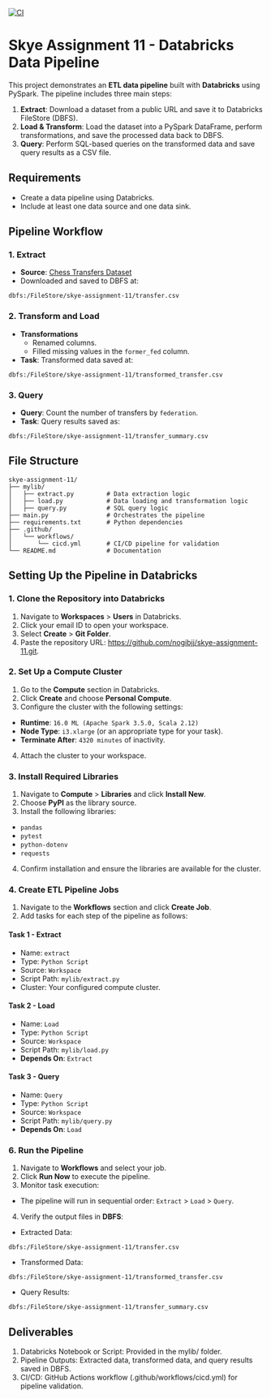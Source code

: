 [![CI](https://github.com/nogibjj/skye-assignment-10/actions/workflows/cicd.yml/badge.svg)](https://github.com/nogibjj/skye-assignment-10/actions/workflows/cicd.yml)

# Skye Assignment 11 - Databricks Data Pipeline

This project demonstrates an **ETL data pipeline** built with **Databricks** using PySpark. The pipeline includes three main steps:
1. **Extract**: Download a dataset from a public URL and save it to Databricks FileStore (DBFS).
2. **Load & Transform**: Load the dataset into a PySpark DataFrame, perform transformations, and save the processed data back to DBFS.
3. **Query**: Perform SQL-based queries on the transformed data and save query results as a CSV file.

## Requirements
- Create a data pipeline using Databricks.
- Include at least one data source and one data sink.

## Pipeline Workflow
### 1. Extract
- **Source**: [Chess Transfers Dataset](https://github.com/fivethirtyeight/data/blob/master/chess-transfers/transfers.csv)
- Downloaded and saved to DBFS at: 
```plaintext
dbfs:/FileStore/skye-assignment-11/transfer.csv
```

### 2. Transform and Load
- **Transformations**
   - Renamed columns.
   - Filled missing values in the `former_fed` column.
- **Task**: Transformed data saved at:
```plaintext
dbfs:/FileStore/skye-assignment-11/transformed_transfer.csv
```

### 3. Query
- **Query**: Count the number of transfers by `federation`.
- **Task**: Query results saved as:
```plaintext
dbfs:/FileStore/skye-assignment-11/transfer_summary.csv
```

## File Structure
```plaintext
skye-assignment-11/
├── mylib/
│   ├── extract.py         # Data extraction logic
│   ├── load.py            # Data loading and transformation logic
│   ├── query.py           # SQL query logic
├── main.py                # Orchestrates the pipeline
├── requirements.txt       # Python dependencies
├── .github/
│   └── workflows/
│       └── cicd.yml       # CI/CD pipeline for validation
└── README.md              # Documentation
```

## Setting Up the Pipeline in Databricks

### **1. Clone the Repository into Databricks**
1. Navigate to **Workspaces** > **Users** in Databricks.
2. Click your email ID to open your workspace.
3. Select **Create** > **Git Folder**.
4. Paste the repository URL: https://github.com/nogibjj/skye-assignment-11.git.

### **2. Set Up a Compute Cluster**
1. Go to the **Compute** section in Databricks.
2. Click **Create** and choose **Personal Compute**.
3. Configure the cluster with the following settings:
- **Runtime**: `16.0 ML (Apache Spark 3.5.0, Scala 2.12)`
- **Node Type**: `i3.xlarge` (or an appropriate type for your task).
- **Terminate After**: `4320 minutes` of inactivity.
4. Attach the cluster to your workspace.

### **3. Install Required Libraries**
1. Navigate to **Compute** > **Libraries** and click **Install New**.
2. Choose **PyPI** as the library source.
3. Install the following libraries:
- `pandas`
- `pytest`
- `python-dotenv`
- `requests`
4. Confirm installation and ensure the libraries are available for the cluster.

### **4. Create ETL Pipeline Jobs**
1. Navigate to the **Workflows** section and click **Create Job**.
2. Add tasks for each step of the pipeline as follows:

#### **Task 1 - Extract**
- Name: `extract`
- Type: `Python Script`
- Source: `Workspace`
- Script Path: `mylib/extract.py`
- Cluster: Your configured compute cluster.

#### **Task 2 - Load**
- Name: `Load`
- Type: `Python Script`
- Source: `Workspace`
- Script Path: `mylib/load.py`
- **Depends On**: `Extract`

#### **Task 3 - Query**
- Name: `Query`
- Type: `Python Script`
- Source: `Workspace`
- Script Path: `mylib/query.py`
- **Depends On**: `Load`

### **6. Run the Pipeline**
1. Navigate to **Workflows** and select your job.
2. Click **Run Now** to execute the pipeline.
3. Monitor task execution:
- The pipeline will run in sequential order: `Extract` > `Load` > `Query`.
4. Verify the output files in **DBFS**:
- Extracted Data: 
```plaintext
dbfs:/FileStore/skye-assignment-11/transfer.csv
```
- Transformed Data: 
```plaintext
dbfs:/FileStore/skye-assignment-11/transformed_transfer.csv
```
- Query Results: 
```plaintext
dbfs:/FileStore/skye-assignment-11/transfer_summary.csv
```

## Deliverables
1. Databricks Notebook or Script: Provided in the mylib/ folder.
2. Pipeline Outputs: Extracted data, transformed data, and query results saved in DBFS.
3. CI/CD: GitHub Actions workflow (.github/workflows/cicd.yml) for pipeline validation.
